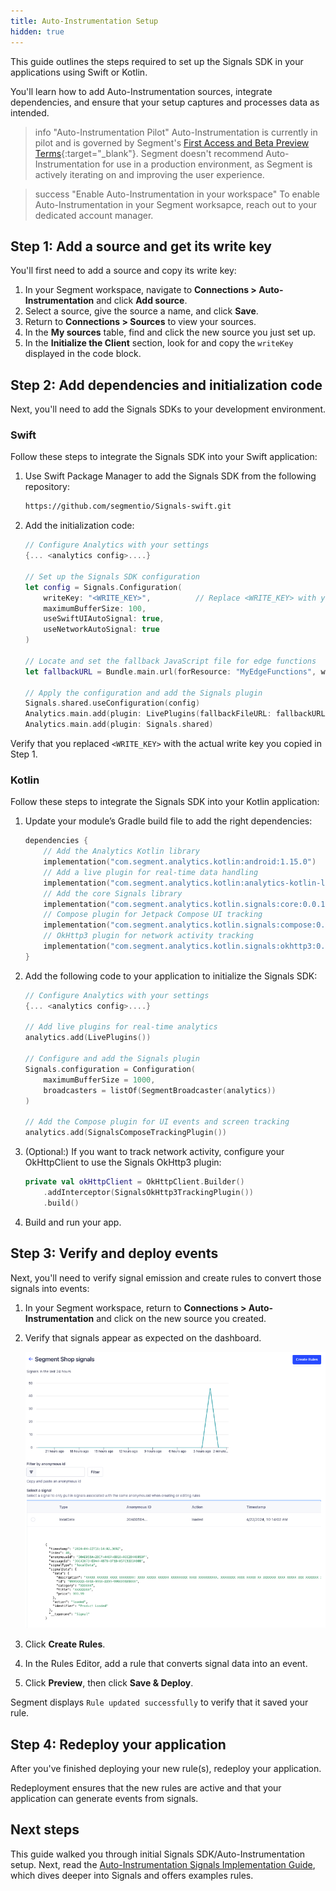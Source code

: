 ```yaml
---
title: Auto-Instrumentation Setup
hidden: true
---
```


This guide outlines the steps required to set up the Signals SDK in your applications using Swift or Kotlin.

You'll learn how to add Auto-Instrumentation sources, integrate dependencies, and ensure that your setup captures and processes data as intended.  

> info "Auto-Instrumentation Pilot"
>  Auto-Instrumentation is currently in pilot and is governed by Segment's [First Access and Beta Preview Terms](https://www.twilio.com/en-us/legal/tos){:target="_blank"}. Segment doesn't recommend Auto-Instrumentation for use in a production environment, as Segment is actively iterating on and improving the user experience.

> success "Enable Auto-Instrumentation in your workspace"
> To enable Auto-Instrumentation in your Segment worksapce, reach out to your dedicated account manager.

## Step 1: Add a source and get its write key

You'll first need to add a source and copy its write key: 

1. In your Segment workspace, navigate to **Connections > Auto-Instrumentation** and click **Add source**.
2. Select a source, give the source a name, and click **Save**.
3. Return to **Connections > Sources** to view your sources. 
4. In the **My sources** table, find and click the new source you just set up.
5. In the **Initialize the Client** section, look for and copy the `writeKey` displayed in the code block. 

## Step 2: Add dependencies and initialization code

Next, you'll need to add the Signals SDKs to your development environment.

### Swift

Follow these steps to integrate the Signals SDK into your Swift application:

1. Use Swift Package Manager to add the Signals SDK from the following repository:

    ```zsh
    https://github.com/segmentio/Signals-swift.git
    ```

2. Add the initialization code:

    ```swift
    // Configure Analytics with your settings
    {... <analytics config>....} 

    // Set up the Signals SDK configuration
    let config = Signals.Configuration(
        writeKey: "<WRITE_KEY>",          // Replace <WRITE_KEY> with your actual write key
        maximumBufferSize: 100,
        useSwiftUIAutoSignal: true,
        useNetworkAutoSignal: true
    )

    // Locate and set the fallback JavaScript file for edge functions
    let fallbackURL = Bundle.main.url(forResource: "MyEdgeFunctions", withExtension: "js")

    // Apply the configuration and add the Signals plugin
    Signals.shared.useConfiguration(config)
    Analytics.main.add(plugin: LivePlugins(fallbackFileURL: fallbackURL))
    Analytics.main.add(plugin: Signals.shared)
    ```

Verify that you replaced `<WRITE_KEY>` with the actual write key you copied in Step 1.

### Kotlin

Follow these steps to integrate the Signals SDK into your Kotlin application: 

1. Update your module’s Gradle build file to add the right dependencies:

    ```kotlin
    dependencies {
        // Add the Analytics Kotlin library
        implementation("com.segment.analytics.kotlin:android:1.15.0")
        // Add a live plugin for real-time data handling
        implementation("com.segment.analytics.kotlin:analytics-kotlin-live:1.0.0")
        // Add the core Signals library
        implementation("com.segment.analytics.kotlin.signals:core:0.0.1")
        // Compose plugin for Jetpack Compose UI tracking
        implementation("com.segment.analytics.kotlin.signals:compose:0.0.1")
        // OkHttp3 plugin for network activity tracking
        implementation("com.segment.analytics.kotlin.signals:okhttp3:0.0.1")
    }
    ```

2. Add the following code to your application to initialize the Signals SDK:

    ```kotlin
    // Configure Analytics with your settings
    {... <analytics config>....} 

    // Add live plugins for real-time analytics
    analytics.add(LivePlugins())

    // Configure and add the Signals plugin
    Signals.configuration = Configuration(
        maximumBufferSize = 1000,
        broadcasters = listOf(SegmentBroadcaster(analytics))
    )

    // Add the Compose plugin for UI events and screen tracking
    analytics.add(SignalsComposeTrackingPlugin())
    ```

<!-- PW: Hmmm, no write key in this code? -->

3. (Optional:) If you want to track network activity, configure your OkHttpClient to use the Signals OkHttp3 plugin:

    ```kotlin
    private val okHttpClient = OkHttpClient.Builder()
        .addInterceptor(SignalsOkHttp3TrackingPlugin())
        .build()
    ```

4. Build and run your app.

## Step 3: Verify and deploy events

Next, you'll need to verify signal emission and create rules to convert those signals into events:

1. In your Segment workspace, return to **Connections > Auto-Instrumentation** and click on the new source you created. 
2. Verify that signals appear as expected on the dashboard.

    ![Signals successfully appearing in the Segment UI](images/autoinstrumentation_signals.png "Signals successfully appearing in the Segment UI")

3. Click **Create Rules**.
4. In the Rules Editor, add a rule that converts signal data into an event.
5. Click **Preview**, then click **Save & Deploy**.

Segment displays `Rule updated successfully` to verify that it saved your rule.

## Step 4: Redeploy your application

After you've finished deploying your new rule(s), redeploy your application.

Redeployment ensures that the new rules are active and that your application can generate events from signals.

## Next steps

This guide walked you through initial Signals SDK/Auto-Instrumentation setup. Next, read the [Auto-Instrumentation Signals Implementation Guide](/docs/connections/auto-instrumentation/configuration/), which dives deeper into Signals and offers examples rules.